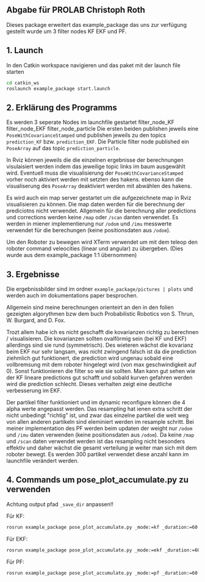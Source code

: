 ## Abgabe für PROLAB Christoph Roth
Dieses package erweitert das example_package das uns zur verfügung gestellt wurde um 3 filter nodes KF EKF und PF.

## 1. Launch
In den Catkin workspace navigieren und das paket mit der launch file starten
```bash
cd catkin_ws
roslaunch example_package start.launch
```

## 2. Erklärung des Programms
Es werden 3 seperate Nodes im launchfile gestartet
  filter_node_KF
  filter_node_EKF
  filter_node_particle
Die ersten beiden publishen jeweils eine `PoseWithCovarianceStamped` und publishen jeweils zu den topics `prediction_KF` bzw. `prediction_EKF`.
Die Particle filter node published ein `PoseArray` auf das topic `prediction_particle`.

In Rviz können jeweils die die einzelnen ergebnisse der berechnungen visulaisiert werden indem das jeweilige topic links im baum ausgewählt wird.
Eventuell muss die visualisierung der `PoseWithCovarianceStamped` vorher noch aktiviert werden mit setzten des hakens. ebenso kann die visualiserung des `PoseArray` deaktiviert werden mit abwählen des hakens.

Es wird auch ein map server gestartet um die aufgezeichnete map in Rviz visualisieren zu können. Die map daten werden für die berechnung der prediciotns nicht verwendet.
Allgemein für die berechnung aller predictions und corrections werden keine `/map` oder `/scan` danten verwendet. Es werden in miener implementierung nur `/odom` und `/imu` messwerte verwendet für die berechungen (keine positionsdaten aus `/odom`).

Um den Roboter zu bewegen wird XTerm verwendet um mit dem teleop den roboter command veleocities (linear und angular) zu übergeben. (Dies wurde aus dem example_package 1:1 übernommen)

## 3. Ergebnisse
Die ergebnissbilder sind im ordner `example_package/pictures | plots` und werden auch im dokumentations paper besprochen.

Allgemein sind meine berechnungen orienteirt an den in den folien gezeigten algorythmen bzw dem buch Probabilistic Robotics von S. Thrun, W. Burgard, and D. Fox.

Trozt allem habe ich es nicht geschafft die kovarianzen richtig zu berechnen / visualisieren. Die kovarianzen sollten ovalförmig sein (bei KF und EKF) allerdings sind sie rund (symmetrisch). Des wieteren wächst die kovarianz beim EKF nur sehr langsam, was nicht zwingend falsch ist da die prediction ziehmlich gut funktionert, die prediction wird ungenau sobald eine vollbremsung mit dem roboter hingelegt wird (von max geschwindigkeit auf 0). Sonst funktionieren die filter so wie sie sollten. Man kann gut sehen wie der KF lineare predictions gut schafft und sobald kurven gefahren werden wird die prediction schlecht. Dieses verhalten zeigt eine deutliche verbesserung im EKF.

Der partikel filter funktioniert und im dynamic reconfigure können die 4 alpha werte angepasst werden. Das resampling hat ienen extra schritt der nicht unbedingt "richtig" ist, und zwar das einzelne partikel die weit weg von allen anderen partikeln sind eleminiert werden im resample schritt. Bei meiner implementation des PF werden beim updaten der weight nur `/odom` und `/imu` daten verwenden (keine positionsdaten aus `/odom`). Da keine `/map` und `/scan` daten verwendet werden ist das resampling nicht besonders effektiv und daher wächst die gesamt verteilung je weiter man sich mit dem roboter bewegt. Es werden 300 partikel verwendet diese anzahl kann im launchfile verändert werden.

## 4. Commands um pose_plot_accumulate.py zu verwenden

Achtung output pfad `_save_dir` anpassen!!

Für KF:
```bash
rosrun example_package pose_plot_accumulate.py _mode:=kf _duration:=60 _save_dir:=/home/christoph/plots _output_file:=kf_plot.png
```
Für EKF:
```bash
rosrun example_package pose_plot_accumulate.py _mode:=ekf _duration:=60 _save_dir:=/home/christoph/plots _output_file:=ekf_plot.png
```
Für PF:
```bash
rosrun example_package pose_plot_accumulate.py _mode:=pf _duration:=60 _save_dir:=/home/christoph/plots _output_file:=pf_plot.png
```
